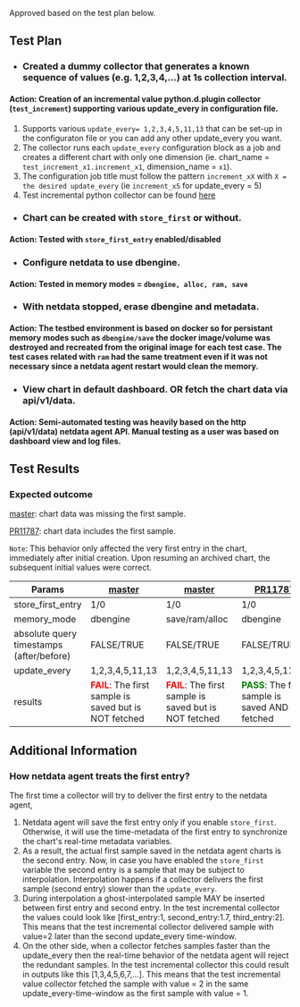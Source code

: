 Approved based on the test plan below.

## Test Plan
* ### Created a dummy collector that generates a known sequence of values (e.g. 1,2,3,4,...) at 1s collection interval.
#### **Action**: Creation of an incremental value python.d.plugin collector (`test_increment`) supporting various update_every in configuration file.
1. Supports various `update_every= 1,2,3,4,5,11,13` that can be set-up in the configuraton file or you can add any other update_every you want.
2. The collector runs each `update_every` configuration block as a job and creates a different chart with only one dimension (ie. chart_name = `test_increment_x1.increment_x1`, dimension_name = `x1`).
3. The configuration job title must follow the pattern `increment_xX` with `X = the desired update_every` (ie `increment_x5` for update_every = 5)
4. Test incremental python collector can be found [here](https://github.com/odynik/netdata/tree/vlad_pr11599/collectors/python.d.plugin/test_increment)

* ### Chart can be created with `store_first` or without.
#### **Action**: Tested with `store_first_entry` enabled/disabled

* ### Configure netdata to use dbengine.
#### **Action**: Tested in memory modes = `dbengine, alloc, ram, save`

* ### With netdata stopped, erase dbengine and metadata.
#### **Action**: The testbed environment is based on docker so for persistant memory modes such as `dbengine/save` the docker image/volume was destroyed and recreated from the original image for each test case. The test cases related with `ram` had the same treatment even if it was not necessary since a netdata agent restart would clean the memory.

* ### View chart in default dashboard. OR fetch the chart data via api/v1/data.
#### **Action**: Semi-automated testing was heavily based on the http (api/v1/data) netdata agent API. Manual testing as a user was based on dashboard view and log files.

## Test Results
### Expected outcome
[master](https://github.com/netdata/netdata/commit/fdc9f65260a35d648b81f8d72bddd6b6847a1c10): chart data was missing the first sample.

[PR11787](https://github.com/netdata/netdata/pull/11787): chart data includes the first sample.

`Note`: This behavior only affected the very first entry in the chart, immediately after initial creation. Upon resuming an archived chart, the subsequent initial values were correct.

| Params                                   | [master](https://github.com/netdata/netdata/commit/fdc9f65260a35d648b81f8d72bddd6b6847a1c10) | [master](https://github.com/netdata/netdata/commit/fdc9f65260a35d648b81f8d72bddd6b6847a1c10) | [PR11787](https://github.com/netdata/netdata/pull/11787) | [PR11787](https://github.com/netdata/netdata/pull/11787) |
| ---------------------------------------- | ---------------------------------------------------------------------------------------------- | ---------------------------------------------------------------------------------------------- | ---------------------------------------------------------- | ---------------------------------------------------------- |
| store\_first\_entry                      | 1/0                                                                                            | 1/0                                                                                            | 1/0                                                        | 1/0                                                        |
| memory\_mode                             | dbengine                                                                                       | save/ram/alloc                                                                                 | dbengine                                                   | save/ram/alloc                                             |
| absolute query timestamps (after/before) | FALSE/TRUE                                                                                     | FALSE/TRUE                                                                                     | FALSE/TRUE                                                 | FALSE/TRUE                                                 |
| update\_every                            | 1,2,3,4,5,11,13                                                                                | 1,2,3,4,5,11,13                                                                                | 1,2,3,4,5,11,13                                            | 1,2,3,4,5,11,13                                            |
| results                                  | <span style="color:red">**FAIL**</span>: The first sample is saved but is NOT fetched                                             | <span style="color:red">**FAIL**</span>: The first sample is saved but is NOT fetched                                             | <span style="color:green">**PASS**</span>: The first sample is saved AND fetched                | <span style="color:green">**PASS**</span>: The first sample is saved AND fetched                |
## Additional Information
### How netdata agent treats the first entry?
The first time a collector will try to deliver the first entry to the netdata agent,
1. Netdata agent will save the first entry only if you enable `store_first`. Otherwise, it will use the time-metadata of the first entry to synchronize the chart's real-time metadata variables.
2. As a result, the actual first sample saved in the netdata agent charts is the second entry. Now, in case you have enabled the `store_first` variable the second entry is a sample that may be subject to interpolation. Interpolation happens if a collector delivers the first sample (second entry) slower than the `update_every`.
3. During interpolation a ghost-interpolated sample MAY be inserted between first entry and second entry. In the test incremental collector the values could look like [first_entry:1, second_entry:1.7, third_entry:2]. This means that the test incremental collector delivered sample with value=2 later than the second update_every time-window.
4. On the other side, when a collector fetches samples faster than the update_every then the real-time behavior of the netdata agent will reject the redundant samples. In the test incremental collector this could result in outputs like this [1,3,4,5,6,7,...]. This means that the test incremental value collector fetched the sample with value = 2 in the same update_every-time-window as the first sample with value = 1.